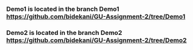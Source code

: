

### Demo1 is located in the branch Demo1 https://github.com/bidekani/GU-Assignment-2/tree/Demo1


### Demo2 is located in the branch Demo2 https://github.com/bidekani/GU-Assignment-2/tree/Demo2